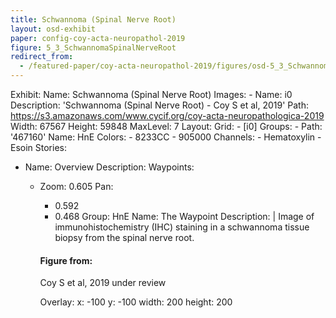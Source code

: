 ```yaml
---
title: Schwannoma (Spinal Nerve Root)
layout: osd-exhibit
paper: config-coy-acta-neuropathol-2019
figure: 5_3_SchwannomaSpinalNerveRoot
redirect_from: 
  - /featured-paper/coy-acta-neuropathol-2019/figures/osd-5_3_SchwannomaSpinalNerveRoot
---
```

Exhibit:
  Name: Schwannoma (Spinal Nerve Root)
  Images:
    - Name: i0
      Description: 'Schwannoma (Spinal Nerve Root) - Coy S et al, 2019'
      Path: https://s3.amazonaws.com/www.cycif.org/coy-acta-neuropathologica-2019
      Width: 67567
      Height: 59848
      MaxLevel: 7
  Layout:
    Grid:
      - [i0]
  Groups:
    - Path: '467160'
      Name: HnE
      Colors:
        - 8233CC 
        - 905000
      Channels:
        - Hematoxylin
        - Esoin
  Stories:
  - Name: Overview
    Description: 
    Waypoints:
    - Zoom: 0.605
      Pan:
        - 0.592
        - 0.468
      Group: HnE
      Name: The Waypoint
      Description: |
        Image of immunohistochemistry (IHC) staining in a schwannoma tissue biopsy from the spinal nerve root.

        #### Figure from:

        Coy S et al, 2019 under review 

      Overlay:
        x: -100
        y: -100
        width: 200
        height: 200